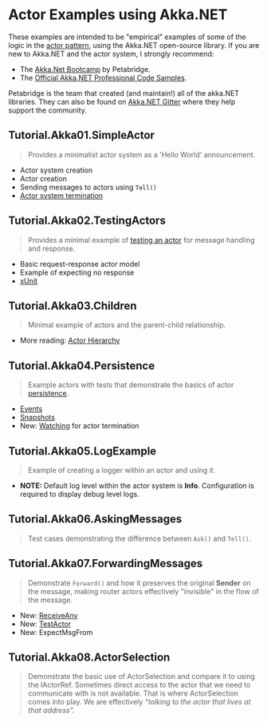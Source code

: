 # Actor Examples using Akka.NET

These examples are intended to be "empirical" examples of some of the logic in the [actor pattern], 
using the Akka.NET open-source library. 
If you are new to Akka.NET and the actor system, I strongly recommend:

 * The [Akka.Net Bootcamp][bootcamp] by Petabridge.
 * The [Official Akka.NET Professional Code Samples][samples].
 
Petabridge is the team that created (and maintain!) all of the akka.NET libraries. They can also be found on [Akka.NET Gitter][gitter] where they help support the community.

## Tutorial.Akka01.SimpleActor

> Provides a minimalist actor system as a 'Hello World' announcement.
  * Actor system creation
  * Actor creation
  * Sending messages to actors using ```Tell()```
  * [Actor system termination][1]

## Tutorial.Akka02.TestingActors

> Provides a minimal example of [testing an actor][2] for message handling and response.
  * Basic request-response actor model
  * Example of expecting no response
  * [xUnit]

## Tutorial.Akka03.Children

> Minimal example of actors and the parent-child relationship.
  * More reading: [Actor Hierarchy][3]

## Tutorial.Akka04.Persistence

> Example actors with tests that demonstrate the basics of actor [persistence].
  * [Events]
  * [Snapshots]
  * New: [Watching][4] for actor termination

## Tutorial.Akka05.LogExample

> Example of creating a logger within an actor and using it.
  * **NOTE:** Default log level within the actor system is **Info**. Configuration is required to display debug level logs.

## Tutorial.Akka06.AskingMessages

> Test cases demonstrating the difference between ```Ask()``` and ```Tell()```.

## Tutorial.Akka07.ForwardingMessages

> Demonstrate ```Forward()``` and how it preserves the original **Sender** on the message, making
router actors effectively "invisible" in the flow of the message.
  * New: [ReceiveAny]
  * New: [TestActor]
  * New: ExpectMsgFrom

## Tutorial.Akka08.ActorSelection

> Demonstrate the basic use of ActorSelection and compare it to using the IActorRef. Sometimes 
direct access to the actor that we need to communicate with is not available. That is where ActorSelection
comes into play. We are effectively _"talking to the actor that lives at that address"._

[1]: https://github.com/akkadotnet/akka.net/issues/1532 "Termination"
[2]: https://petabridge.com/blog/how-to-unit-test-akkadotnet-actors-akka-testkit/ "Unit Testing with TestKit"
[3]: https://petabridge.com/blog/how-actors-recover-from-failure-hierarchy-and-supervision/ "Actor Hierarchy and Supervision"
[4]: https://getakka.net/api/Akka.Dispatch.SysMsg.Watch.html "Watching actors"
[TestActor]: https://petabridge.com/blog/how-to-unit-test-akkadotnet-actors-akka-testkit/#the-testactor "The TestActor"
[ReceiveAny]: https://getakka.net/articles/actors/receive-actor-api.html#receiveany "ReceiveAny Documentation"
[actor pattern]: https://en.wikipedia.org/wiki/Actor_model "Actor Pattern on Wikipedia"
[bootcamp]: https://petabridge.com/bootcamp/ "Akka.NET Bootcamp by Petabridge"
[samples]: https://github.com/petabridge/akkadotnet-code-samples "Akka.NET Professional Code Samples"
[gitter]: https://gitter.im/akkadotnet/akka.net "akkadotnet on Gitter"
[persistence]: https://getakka.net/articles/persistence/architecture.html
[Events]: https://getakka.net/articles/persistence/event-sourcing.html
[Snapshots]: https://getakka.net/articles/persistence/snapshots.html
[xUnit]: https://xunit.github.io/ "xUnit.net Testing"